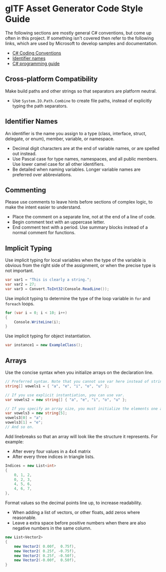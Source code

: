 # glTF Asset Generator Code Style Guide

The following sections are mostly general C# conventions, but come up often in this project. If something isn't covered then refer to the following links, which are used by Microsoft to develop samples and documentation.
+ [C# Coding Conventions](https://docs.microsoft.com/en-us/dotnet/csharp/programming-guide/inside-a-program/coding-conventions)
+ [Identifier names](https://docs.microsoft.com/en-us/dotnet/csharp/programming-guide/inside-a-program/identifier-names)
+ [C# programming guide](https://docs.microsoft.com/en-us/dotnet/csharp/programming-guide/index)

## Cross-platform Compatibility
Make build paths and other strings so that separators are platform neutral.
+ Use `System.IO.Path.Combine` to create file paths, instead of explicitly typing the path separators.

## Identifier Names
An identifier is the name you assign to a type (class, interface, struct, delegate, or enum), member, variable, or namespace.
+ Decimal digit characters are at the end of variable names, or are spelled out instead.
+ Use Pascal case for type names, namespaces, and all public members. Use lower camel case for all other identifiers.
+ Be detailed when naming variables. Longer variable names are preferred over abbreviations.

## Commenting
Please use comments to leave hints before sections of complex logic, to make the intent easier to understand.
+ Place the comment on a separate line, not at the end of a line of code.
+ Begin comment text with an uppercase letter.
+ End comment text with a period.
Use summary blocks instead of a normal comment for functions.

## Implicit Typing
Use implicit typing for local variables when the type of the variable is obvious from the right side of the assignment, or when the precise type is not important.
```C#
var var1 = "This is clearly a string.";
var var2 = 27;
var var3 = Convert.ToInt32(Console.ReadLine());
```
Use implicit typing to determine the type of the loop variable in `for` and `foreach` loops.
```C#
for (var i = 0; i < 10; i++)
{
    Console.WriteLine(i);
}
```
Use implicit typing for object instantiation.
```C#
var instance1 = new ExampleClass();
```

## Arrays
Use the concise syntax when you initialize arrays on the declaration line.
```C#
// Preferred syntax. Note that you cannot use var here instead of string[].
string[] vowels1 = { "a", "e", "i", "o", "u" };

// If you use explicit instantiation, you can use var.
var vowels2 = new string[] { "a", "e", "i", "o", "u" };

// If you specify an array size, you must initialize the elements one at a time.
var vowels3 = new string[5];
vowels3[0] = "a";
vowels3[1] = "e";
// And so on.
```

Add linebreaks so that an array will look like the structure it represents. 
For example:
+ After every four values in a 4x4 matrix
+ After every three indices in triangle lists.
```C#
Indices = new List<int>
{
    0, 1, 2, 
    0, 2, 3, 
    4, 5, 6,
    4, 6, 7,
},
```

Format values so the decimal points line up, to increase readability.
+ When adding a list of vectors, or other floats, add zeros where reasonable. 
+ Leave a extra space before positive numbers when there are also negative numbers in the same column. 
```C#
new List<Vector2>
{
    new Vector2( 0.00f,  0.75f),
    new Vector2( 0.25f, -0.75f),
    new Vector2( 0.25f, -0.50f),
    new Vector2(-0.00f,  0.50f),
}
```

